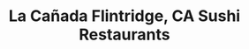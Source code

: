 ---
layout: city
title: La Cañada Flintridge, CA Sushi Restaurants
permalink: /california/la-canada-flintridge/
stateAbbr: CA
stateName: California
cityName: La Cañada Flintridge
---